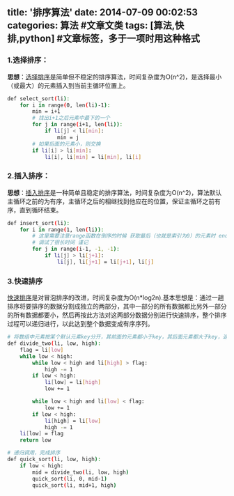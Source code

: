 title: '排序算法'
date: 2014-07-09 00:02:53
categories: 算法 #文章文类
tags: [算法,快排,python] #文章标签，多于一项时用这种格式
---

### 1.选择排序：
**思想**：[选择排序](http://baike.baidu.com/view/547263.htm?fr=aladdin)是简单但不稳定的排序算法，时间复杂度为O(n^2)，是选择最小（或最大）的元素插入到当前主循环位置上。
``` bash
def select_sort(li):
    for i in range(0, len(li)-1):
        min = i+1
        # 找出i+1之后元素中最下的一个
        for j in range(i+1, len(li)):
            if li[j] < li[min]:
                min = j
        # 如果后面的元素小，则交换
        if li[i] > li[min]:
            li[i], li[min] = li[min], li[i]
```
	
 
### 2.插入排序： 
**思想**：[插入排序](http://baike.baidu.com/view/396887.htm?fr=aladdin)是一种简单且稳定的排序算法，时间复杂度为O(n^2)，算法默认主循环之前的为有序，主循环之后的相继找到他应在的位置，保证主循环之前有序，直到循环结束。

``` bash
def insert_sort(li):
    for i in range(1, len(li)):
        # 这里需要注意range函数在倒序的时候 获取最后（也就是索引为0）的元素时 end 要用-1 使用0总是落下第一个元素
        # 调试了很长时间 谨记
        for j in range(i-1, -1, -1):
            if li[j] > li[j+1]:
                li[j], li[j+1] = li[j+1], li[j]
```
 
### 3.快速排序

[快速排序](http://baike.baidu.com/view/19016.htm?from_id=2084344&type=syn&fromtitle=%E5%BF%AB%E9%80%9F%E6%8E%92%E5%BA%8F&fr=aladdin)是对冒泡排序的改进，时间复杂度为O(n*log2n).基本思想是：通过一趟排序将要排序的数据分割成独立的两部分，其中一部分的所有数据都比另外一部分的所有数据都要小，然后再按此方法对这两部分数据分别进行快速排序，整个排序过程可以递归进行，以此达到整个数据变成有序序列。

```bash
# 将数组中元素按某个默认元素key分开，其前面的元素都小于key，其后面元素都大于key，返回key所在的索引
def divide_two(li, low, high):
    flag = li[low]
    while low < high:
        while low < high and li[high] > flag:
            high -= 1
        if low < high:
            li[low] = li[high]
            low += 1

        while low < high and li[low] < flag:
            low += 1
        if low < high:
            li[high] = li[low]
            high -= 1
    li[low] = flag
    return low

# 递归调用，完成排序
def quick_sort(li, low, high):
    if low < high:
        mid = divide_two(li, low, high)
        quick_sort(li, 0, mid-1)
        quick_sort(li, mid+1, high)
```

